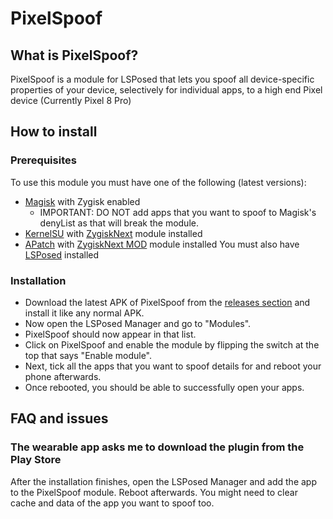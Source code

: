 # PixelSpoof

## What is PixelSpoof?
PixelSpoof is a module for LSPosed that lets you spoof all device-specific properties of your device, selectively for individual apps, to a high end Pixel device (Currently Pixel 8 Pro)

## How to install
### Prerequisites
To use this module you must have one of the following (latest versions):
- [Magisk](https://github.com/topjohnwu/Magisk) with Zygisk enabled
    - IMPORTANT: DO NOT add apps that you want to spoof to Magisk's denyList as that will break the module.
- [KernelSU](https://github.com/tiann/KernelSU) with [ZygiskNext](https://github.com/Dr-TSNG/ZygiskNext) module installed
- [APatch](https://github.com/bmax121/APatch) with [ZygiskNext MOD](https://github.com/Yervant7/ZygiskNext) module installed
You must also have [LSPosed](https://github.com/LSPosed/LSPosed) installed

### Installation
- Download the latest APK of PixelSpoof from the [releases section](https://github.com/RisenID/PixelSpoof/releases) and install it like any normal APK.
- Now open the LSPosed Manager and go to "Modules".
- PixelSpoof should now appear in that list.
- Click on PixelSpoof and enable the module by flipping the switch at the top that says "Enable module".
- Next, tick all the apps that you want to spoof details for and reboot your phone afterwards.
- Once rebooted, you should be able to successfully open your apps.

## FAQ and issues
### The wearable app asks me to download the plugin from the Play Store
After the installation finishes, open the LSPosed Manager and add the app to the PixelSpoof module. Reboot afterwards. You might need to clear cache and data of the app you want to spoof too.
